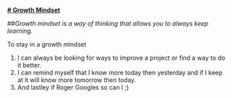 **<u># Growth Mindset </u>**

##*Growth mindset is a way of thinking that allows you to always keep learning.* 

To stay in a growth mindset 
1. I can always be looking for ways to improve a project or find a way to do it better.
2. I can remind myself that I know more today then yesterday and if I keep at it will know more tomorrow then today.
3. And lastley if Roger Googles so can I ;)


